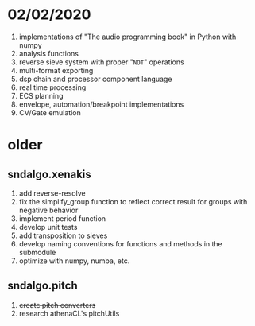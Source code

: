 # 02/02/2020

1. implementations of "The audio programming book" in Python with numpy
1. analysis functions
1. reverse sieve system with proper "`NOT`" operations
1. multi-format exporting
1. dsp chain and processor component language
1. real time processing
1. ECS planning
1. envelope, automation/breakpoint implementations
1. CV/Gate emulation

# older

## sndalgo.xenakis

1. add reverse-resolve
2. fix the simplify_group function to reflect correct result for groups with
   negative behavior
3. implement period function
4. develop unit tests
5. add transposition to sieves
6. develop naming conventions for functions and methods in the submodule
7. optimize with numpy, numba, etc.

## sndalgo.pitch

1. ~~create pitch converters~~
2. research athenaCL's pitchUtils


